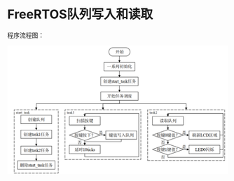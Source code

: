 # FreeRTOS队列写入和读取

程序流程图：

![屏幕截图 2025-08-16 142204.png](https://raw.githubusercontent.com/hazy1k/My-drawing-bed/main/2025/08/16-14-22-11-屏幕截图%202025-08-16%20142204.png)

